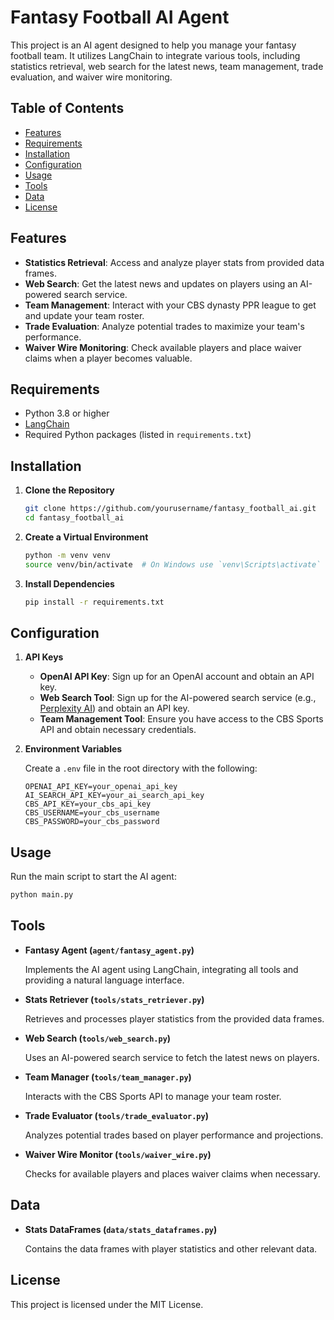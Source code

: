 # Fantasy Football AI Agent

This project is an AI agent designed to help you manage your fantasy football team. It utilizes LangChain to integrate various tools, including statistics retrieval, web search for the latest news, team management, trade evaluation, and waiver wire monitoring.

## Table of Contents

- [Features](#features)
- [Requirements](#requirements)
- [Installation](#installation)
- [Configuration](#configuration)
- [Usage](#usage)
- [Tools](#tools)
- [Data](#data)
- [License](#license)

## Features

- **Statistics Retrieval**: Access and analyze player stats from provided data frames.
- **Web Search**: Get the latest news and updates on players using an AI-powered search service.
- **Team Management**: Interact with your CBS dynasty PPR league to get and update your team roster.
- **Trade Evaluation**: Analyze potential trades to maximize your team's performance.
- **Waiver Wire Monitoring**: Check available players and place waiver claims when a player becomes valuable.

## Requirements

- Python 3.8 or higher
- [LangChain](https://github.com/hwchase17/langchain)
- Required Python packages (listed in `requirements.txt`)

## Installation

1. **Clone the Repository**

   ```bash
   git clone https://github.com/yourusername/fantasy_football_ai.git
   cd fantasy_football_ai
   ```

2. **Create a Virtual Environment**

   ```bash
   python -m venv venv
   source venv/bin/activate  # On Windows use `venv\Scripts\activate`
   ```

3. **Install Dependencies**

   ```bash
   pip install -r requirements.txt
   ```

## Configuration

1. **API Keys**

   - **OpenAI API Key**: Sign up for an OpenAI account and obtain an API key.
   - **Web Search Tool**: Sign up for the AI-powered search service (e.g., [Perplexity AI](https://www.perplexity.ai/)) and obtain an API key.
   - **Team Management Tool**: Ensure you have access to the CBS Sports API and obtain necessary credentials.

2. **Environment Variables**

   Create a `.env` file in the root directory with the following:

   ```dotenv
   OPENAI_API_KEY=your_openai_api_key
   AI_SEARCH_API_KEY=your_ai_search_api_key
   CBS_API_KEY=your_cbs_api_key
   CBS_USERNAME=your_cbs_username
   CBS_PASSWORD=your_cbs_password
   ```

## Usage

Run the main script to start the AI agent:

```bash
python main.py
```

## Tools

- **Fantasy Agent (`agent/fantasy_agent.py`)**

  Implements the AI agent using LangChain, integrating all tools and providing a natural language interface.

- **Stats Retriever (`tools/stats_retriever.py`)**

  Retrieves and processes player statistics from the provided data frames.

- **Web Search (`tools/web_search.py`)**

  Uses an AI-powered search service to fetch the latest news on players.

- **Team Manager (`tools/team_manager.py`)**

  Interacts with the CBS Sports API to manage your team roster.

- **Trade Evaluator (`tools/trade_evaluator.py`)**

  Analyzes potential trades based on player performance and projections.

- **Waiver Wire Monitor (`tools/waiver_wire.py`)**

  Checks for available players and places waiver claims when necessary.

## Data

- **Stats DataFrames (`data/stats_dataframes.py`)**

  Contains the data frames with player statistics and other relevant data.

## License

This project is licensed under the MIT License.